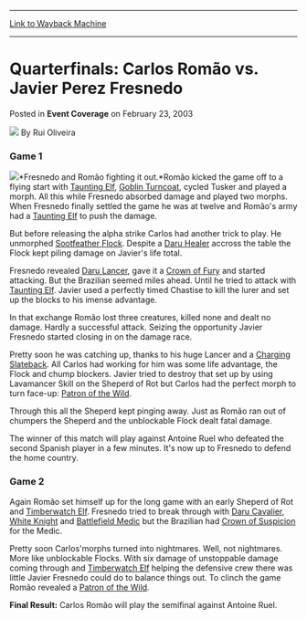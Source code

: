 
---
[Link to Wayback Machine](https://web.archive.org/web/20211025210312/https://magic.wizards.com/en/articles/archive/event-coverage/quarterfinals-carlos-rom%C3%A3o-vs-javier-perez-fresnedo-2003-02-23)

[_metadata_:author]:- "Rui Oliveira"
[_metadata_:description]:- "Game 1Fresnedo and Romão fighting it out.Romão kicked the game off to a flying start with Taunting Elf, Goblin Turncoat, cycled Tusker and played a morph. All this while Fresnedo absorbed damage and played two morphs. When Fresnedo finally settled the game he was at twelve and Romão's army had a Taunting Elf to push the damage.But before releasing the alpha strike Carlos had"
[_metadata_:generator]:- "Drupal 7 (http://drupal.org)"
[_metadata_:node]:- "786121"
[_metadata_:publish_date]:- "2003-02-23"
[_metadata_:source]:- "div-main-content"
[_metadata_:title]:- "Quarterfinals: Carlos Romão vs. Javier Perez Fresnedo"
[_metadata_:wayback_capture_timestamp]:- "2021-10-25 21:03:12"
[_metadata_:wayback_raw_url]:- "https://web.archive.org/web/20211025210312id_/https://magic.wizards.com/en/articles/archive/event-coverage/quarterfinals-carlos-rom%C3%A3o-vs-javier-perez-fresnedo-2003-02-23"
[_metadata_:wayback_url]:- "https://magic.wizards.com/en/articles/archive/event-coverage/quarterfinals-carlos-rom%C3%A3o-vs-javier-perez-fresnedo-2003-02-23"
---


Quarterfinals: Carlos Romão vs. Javier Perez Fresnedo
=====================================================



 Posted in **Event Coverage**
 on February 23, 2003 






![](https://media.magic.wizards.com/styles/auth_small/public/generic-avatar-150_103.png)
By Rui Oliveira











### Game 1

![](https://media.magic.wizards.com/image_legacy_migration/sideboard/images/gpsev03/a896.jpg)*Fresnedo and Romão fighting it out.*Romão kicked the game off to a flying start with [Taunting Elf](https://gatherer.wizards.com/Pages/Card/Details.aspx?name=Taunting+Elf), [Goblin Turncoat](https://gatherer.wizards.com/Pages/Card/Details.aspx?name=Goblin+Turncoat), cycled Tusker and played a morph. All this while Fresnedo absorbed damage and played two morphs. When Fresnedo finally settled the game he was at twelve and Romão's army had a [Taunting Elf](https://gatherer.wizards.com/Pages/Card/Details.aspx?name=Taunting+Elf) to push the damage.

But before releasing the alpha strike Carlos had another trick to play. He unmorphed [Sootfeather Flock](https://gatherer.wizards.com/Pages/Card/Details.aspx?name=Sootfeather+Flock). Despite a [Daru Healer](https://gatherer.wizards.com/Pages/Card/Details.aspx?name=Daru+Healer) accross the table the Flock kept piling damage on Javier's life total.

Fresnedo revealed [Daru Lancer](https://gatherer.wizards.com/Pages/Card/Details.aspx?name=Daru+Lancer), gave it a [Crown of Fury](https://gatherer.wizards.com/Pages/Card/Details.aspx?name=Crown+of+Fury) and started attacking. But the Brazilian seemed miles ahead. Until he tried to attack with [Taunting Elf](https://gatherer.wizards.com/Pages/Card/Details.aspx?name=Taunting+Elf). Javier used a perfectly timed Chastise to kill the lurer and set up the blocks to his imense advantage.

In that exchange Romão lost three creatures, killed none and dealt no damage. Hardly a successful attack. Seizing the opportunity Javier Fresnedo started closing in on the damage race. 

Pretty soon he was catching up, thanks to his huge Lancer and a [Charging Slateback](https://gatherer.wizards.com/Pages/Card/Details.aspx?name=Charging+Slateback). All Carlos had working for him was some life advantage, the Flock and chump blockers. Javier tried to destroy that set up by using Lavamancer Skill on the Sheperd of Rot but Carlos had the perfect morph to turn face-up: [Patron of the Wild](https://gatherer.wizards.com/Pages/Card/Details.aspx?name=Patron+of+the+Wild).

Through this all the Sheperd kept pinging away. Just as Romão ran out of chumpers the Sheperd and the unblockable Flock dealt fatal damage.

The winner of this match will play against Antoine Ruel who defeated the second Spanish player in a few minutes. It's now up to Fresnedo to defend the home country.

### Game 2

Again Romão set himself up for the long game with an early Sheperd of Rot and [Timberwatch Elf](https://gatherer.wizards.com/Pages/Card/Details.aspx?name=Timberwatch+Elf). Fresnedo tried to break through with [Daru Cavalier](https://gatherer.wizards.com/Pages/Card/Details.aspx?name=Daru+Cavalier), [White Knight](https://gatherer.wizards.com/Pages/Card/Details.aspx?name=White+Knight) and [Battlefield Medic](https://gatherer.wizards.com/Pages/Card/Details.aspx?name=Battlefield+Medic) but the Brazilian had [Crown of Suspicion](https://gatherer.wizards.com/Pages/Card/Details.aspx?name=Crown+of+Suspicion) for the Medic.

Pretty soon Carlos'morphs turned into nightmares. Well, not nightmares. More like unblockable Flocks. With six damage of unstoppable damage coming through and [Timberwatch Elf](https://gatherer.wizards.com/Pages/Card/Details.aspx?name=Timberwatch+Elf) helping the defensive crew there was little Javier Fresnedo could do to balance things out. To clinch the game Romão revealed a [Patron of the Wild](https://gatherer.wizards.com/Pages/Card/Details.aspx?name=Patron+of+the+Wild).

**Final Result:** Carlos Romão will play the semifinal against Antoine Ruel.







